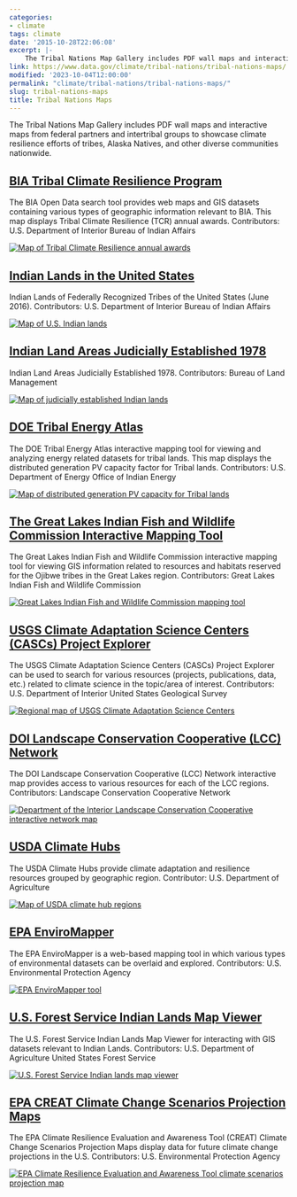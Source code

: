 ```yaml
---
categories:
- climate
tags: climate
date: '2015-10-28T22:06:08'
excerpt: |-
    The Tribal Nations Map Gallery includes PDF wall maps and interactive maps from federal partners and intertribal groups to showcase climate resilience efforts of tribes, Alaska Natives, and other diverse communities nationwide.
link: https://www.data.gov/climate/tribal-nations/tribal-nations-maps/
modified: '2023-10-04T12:00:00'
permalink: "climate/tribal-nations/tribal-nations-maps/"
slug: tribal-nations-maps
title: Tribal Nations Maps
---
```


The Tribal Nations Map Gallery includes PDF wall maps and interactive maps from federal partners and intertribal groups to showcase climate resilience efforts of tribes, Alaska Natives, and other diverse communities nationwide.

## [BIA Tribal Climate Resilience Program](https://biamaps.geoplatform.gov/BIA-Opendata/)

The BIA Open Data search tool provides web maps and GIS datasets containing various types of geographic information relevant to BIA. This map displays Tribal Climate Resilience (TCR) annual awards. Contributors: U.S. Department of Interior Bureau of Indian Affairs

[![Map of Tribal Climate Resilience annual awards]()]()

## [Indian Lands in the United States](https://www.bia.gov/sites/default/files/dup/assets/bia/ots/webteam/pdf/idc1-028635.pdf)

Indian Lands of Federally Recognized Tribes of the United States (June 2016). Contributors: U.S. Department of Interior Bureau of Indian Affairs

[![Map of U.S. Indian lands]()]()

## [Indian Land Areas Judicially Established 1978](https://www.loc.gov/resource/g3701e.ct008649/)

Indian Land Areas Judicially Established 1978. Contributors: Bureau of Land Management

[![Map of judicially established Indian lands]()]()

## [DOE Tribal Energy Atlas](https://maps.nrel.gov/tribal-energy-atlas/)

The DOE Tribal Energy Atlas interactive mapping tool for viewing and analyzing energy related datasets for tribal lands. This map displays the distributed generation PV capacity factor for Tribal lands. Contributors: U.S. Department of Energy Office of Indian Energy

[![Map of distributed generation PV capacity for Tribal lands]()]()

## [The Great Lakes Indian Fish and Wildlife Commission Interactive Mapping Tool](https://maps.glifwc.org/#on=glifwc_public_labels/labels_ceded_territories;glifwc_labels/labels_tribal_lands;glifwc_public_ceded/ceded_territories_polygons;glifwc_govt/tribal_lands_glifwc;glifwc_public_govt/counties_natatlas;openstreetmap/osm_mapnik&loc=2445.98490512564;-9762719.342570093;5700582.732404122)

The Great Lakes Indian Fish and Wildlife Commission interactive mapping tool for viewing GIS information related to resources and habitats reserved for the Ojibwe tribes in the Great Lakes region. Contributors: Great Lakes Indian Fish and Wildlife Commission

[![Great Lakes Indian Fish and Wildlife Commission mapping tool]()]()

## [USGS Climate Adaptation Science Centers (CASCs) Project Explorer](https://www.usgs.gov/programs/climate-adaptation-science-centers)

The USGS Climate Adaptation Science Centers (CASCs) Project Explorer can be used to search for various resources (projects, publications, data, etc.) related to climate science in the topic/area of interest. Contributors: U.S. Department of Interior United States Geological Survey

[![Regional map of USGS Climate Adaptation Science Centers]()]()

## [DOI Landscape Conservation Cooperative (LCC) Network](https://lccnetwork.org/map)

The DOI Landscape Conservation Cooperative (LCC) Network interactive map provides access to various resources for each of the LCC regions. Contributors: Landscape Conservation Cooperative Network

[![Department of the Interior Landscape Conservation Cooperative interactive network map]()]()

## [USDA Climate Hubs](https://www.climatehubs.usda.gov/image/national-hubs-map)

The USDA Climate Hubs provide climate adaptation and resilience resources grouped by geographic region. Contributor: U.S. Department of Agriculture

[![Map of USDA climate hub regions]()]()

## [EPA EnviroMapper](https://enviro.epa.gov/enviro/em4ef.home)

The EPA EnviroMapper is a web-based mapping tool in which various types of environmental datasets can be overlaid and explored. Contributors: U.S. Environmental Protection Agency

[![EPA EnviroMapper tool]()]()

## [U.S. Forest Service Indian Lands Map Viewer](https://usfs.maps.arcgis.com/apps/webappviewer/index.html?id=fe311f69cb1d43558227d73bc34f3a32)

The U.S. Forest Service Indian Lands Map Viewer for interacting with GIS datasets relevant to Indian Lands. Contributors: U.S. Department of Agriculture United States Forest Service

[![U.S. Forest Service Indian lands map viewer]()]()

## [EPA CREAT Climate Change Scenarios Projection Maps](https://epa.maps.arcgis.com/apps/MapSeries/index.html?appid=3805293158d54846a29f750d63c6890e)

The EPA Climate Resilience Evaluation and Awareness Tool (CREAT) Climate Change Scenarios Projection Maps display data for future climate change projections in the U.S. Contributors: U.S. Environmental Protection Agency

[![EPA Climate Resilience Evaluation and Awareness Tool climate scenarios projection map]()]()